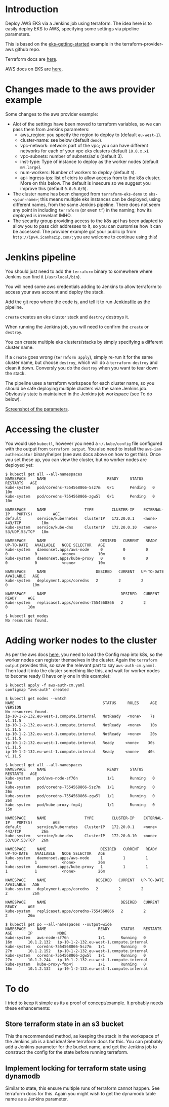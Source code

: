 # Introduction

Deploy AWS EKS via a Jenkins job using terraform. The idea here is to easily deploy EKS to AWS, specifying some settings via pipeline parameters.

This is based on the [eks-getting-started](https://github.com/terraform-providers/terraform-provider-aws/tree/master/examples/eks-getting-started) example in the terraform-provider-aws github repo.

Terraform docs are [here](https://www.terraform.io/docs/providers/aws/guides/eks-getting-started.html).

AWS docs on EKS are [here](https://docs.aws.amazon.com/eks/latest/userguide/what-is-eks.html).

# Changes made to the aws provider example

Some changes to the aws provider example:

* Alot of the settings have been moved to terraform variables, so we can pass them from Jenkins parameters:
  + aws_region: you specify the region to deploy to (default `eu-west-1`).
  + cluster-name: see below (default `demo`).
  + vpc-network: network part of the vpc; you can have different networks for each of your vpc eks clusters (default `10.0.x.x`).
  + vpc-subnets: number of subnets/az's (default 3).
  + inst-type: Type of instance to deploy as the worker nodes (default `m4.large`).
  + num-workers: Number of workers to deploy (default `3`).
  + api-ingress-ips: list of cidrs to allow access from to the k8s cluster. More on this below. The default is insecure so we suggest you improve this (default `0.0.0.0/0`).
* The cluster name has been changed from `terraform-eks-demo` to `eks-<your-name>`; this means multiple eks instances can be deployed, using different names, from the same Jenkins pipeline. There does not seem any point in including `terraform` (or even `tf`) in the naming; how its deployed is irrevelant IMHO.
* The security group providing access to the k8s api has been adapted to allow you to pass cidr addresses to it, so you can customise how it can be accessed. The provider example got your public ip from `http://ipv4.icanhazip.com/`; you are welcome to continue using this!

# Jenkins pipeline

You should just need to add the `terraform` binary to somewhere where Jenkins can find it (`/usr/local/bin`).

You will need some aws credentials adding to Jenkins to allow terraform to access your aws account and deploy the stack.

Add the git repo where the code is, and tell it to run [Jenkinsfile](Jenkinsfile) as the pipeline.

`create` creates an eks cluster stack and `destroy` destroys it.

When running the Jenkins job, you will need to confirm the `create` or `destroy`.

You can create multiple eks clusters/stacks by simply specifying a different cluster name.

If a `create` goes wrong (`terraform apply`), simply re-run it for the same cluster name, but choose `destroy`, which will do a `terraform destroy` and clean it down. Conversly you do the `destroy` when you want to tear down the stack.

The pipeline uses a terraform workspace for each cluster name, so you should be safe deploying multiple clusters via the same Jenkins job. Obviously state is maintained in the Jenkins job workspace (see To do below).

[Screenshot of the parameters](jenkins.png).

# Accessing the cluster

You would use `kubectl`, however you need a `~/.kube/config` file configured with the output from `terraform output`. You also need to install the `aws-iam-authenicator` binary/helper (see aws docs above on how to get this). Once you set these up, you can view the cluster, but no worker nodes are deployed yet:

```
$ kubectl get all --all-namespaces
NAMESPACE     NAME                           READY     STATUS    RESTARTS   AGE
kube-system   pod/coredns-7554568866-5sz7m   0/1       Pending   0          10m
kube-system   pod/coredns-7554568866-zgw5l   0/1       Pending   0          10m

NAMESPACE     NAME                 TYPE        CLUSTER-IP    EXTERNAL-IP   PORT(S)         AGE
default       service/kubernetes   ClusterIP   172.20.0.1    <none>        443/TCP         10m
kube-system   service/kube-dns     ClusterIP   172.20.0.10   <none>        53/UDP,53/TCP   10m

NAMESPACE     NAME                        DESIRED   CURRENT   READY     UP-TO-DATE   AVAILABLE   NODE SELECTOR   AGE
kube-system   daemonset.apps/aws-node     0         0         0         0            0           <none>          10m
kube-system   daemonset.apps/kube-proxy   0         0         0         0            0           <none>          10m

NAMESPACE     NAME                      DESIRED   CURRENT   UP-TO-DATE   AVAILABLE   AGE
kube-system   deployment.apps/coredns   2         2         2            0           10m

NAMESPACE     NAME                                 DESIRED   CURRENT   READY     AGE
kube-system   replicaset.apps/coredns-7554568866   2         2         0         10m

$ kubectl get nodes
No resources found.
```

# Adding worker nodes to the cluster

As per the aws docs [here](https://docs.aws.amazon.com/eks/latest/userguide/launch-workers.html), you need to load the Config map into k8s, so the worker nodes can register themselves in the cluster. Again the `terraform output` provides this, so save the relevant part to say `aws-auth-cm.yamml`. Then load it into the cluster something like this, and wait for worker nodes to become ready (I have only one in this example):

```
$ kubectl apply -f aws-auth-cm.yaml
configmap "aws-auth" created

$ kubectl get nodes --watch
NAME                                       STATUS     ROLES     AGE       VERSION
No resources found.
ip-10-1-2-132.eu-west-1.compute.internal   NotReady   <none>    7s        v1.11.5
ip-10-1-2-132.eu-west-1.compute.internal   NotReady   <none>    10s       v1.11.5
ip-10-1-2-132.eu-west-1.compute.internal   NotReady   <none>    20s       v1.11.5
ip-10-1-2-132.eu-west-1.compute.internal   Ready     <none>    30s       v1.11.5
ip-10-1-2-132.eu-west-1.compute.internal   Ready     <none>    40s       v1.11.5

$ kubectl get all --all-namespaces
NAMESPACE     NAME                           READY     STATUS    RESTARTS   AGE
kube-system   pod/aws-node-sf76n             1/1       Running   0          15m
kube-system   pod/coredns-7554568866-5sz7m   1/1       Running   0          26m
kube-system   pod/coredns-7554568866-zgw5l   1/1       Running   0          26m
kube-system   pod/kube-proxy-fmp4j           1/1       Running   0          15m

NAMESPACE     NAME                 TYPE        CLUSTER-IP    EXTERNAL-IP   PORT(S)         AGE
default       service/kubernetes   ClusterIP   172.20.0.1    <none>        443/TCP         26m
kube-system   service/kube-dns     ClusterIP   172.20.0.10   <none>        53/UDP,53/TCP   26m

NAMESPACE     NAME                        DESIRED   CURRENT   READY     UP-TO-DATE   AVAILABLE   NODE SELECTOR   AGE
kube-system   daemonset.apps/aws-node     1         1         1         1            1           <none>          26m
kube-system   daemonset.apps/kube-proxy   1         1         1         1            1           <none>          26m

NAMESPACE     NAME                      DESIRED   CURRENT   UP-TO-DATE   AVAILABLE   AGE
kube-system   deployment.apps/coredns   2         2         2            2           26m

NAMESPACE     NAME                                 DESIRED   CURRENT   READY     AGE
kube-system   replicaset.apps/coredns-7554568866   2         2         2         26m

$ kubectl get po --all-namespaces --output=wide
NAMESPACE     NAME                       READY     STATUS    RESTARTS   AGE       IP           NODE
kube-system   aws-node-sf76n             1/1       Running   0          16m       10.1.2.132   ip-10-1-2-132.eu-west-1.compute.internal
kube-system   coredns-7554568866-5sz7m   1/1       Running   0          27m       10.1.2.152   ip-10-1-2-132.eu-west-1.compute.internal
kube-system   coredns-7554568866-zgw5l   1/1       Running   0          27m       10.1.2.244   ip-10-1-2-132.eu-west-1.compute.internal
kube-system   kube-proxy-fmp4j           1/1       Running   0          16m       10.1.2.132   ip-10-1-2-132.eu-west-1.compute.internal
```
# To do

I tried to keep it simple as its a proof of concept/example. It probably needs these enhancements:

## Store terraform state in an s3 bucket

This the recommended method, as keeping the stack in the workspace of the Jenkins job is a bad idea! See terraform docs for this. You can probably add a Jenkins parameter for the bucket name, and get the Jenkins job to construct the config for the state before running terraform.

## Implement locking for terraform state using dynamodb

Similar to state, this ensure multiple runs of terraform cannot happen. See terraform docs for this. Again you might wish to get the dynamodb table name as a Jenkins parameter.
